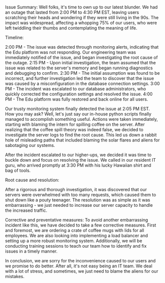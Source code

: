 Issue Summary:
Well folks, it's time to own up to our latest blunder. We had an outage that lasted from 2:00 PM to 4:30 PM EST, leaving users scratching their heads and wondering if they were still living in the 90s. The impact was widespread, affecting a whopping 75% of our users, who were left twiddling their thumbs and contemplating the meaning of life.

Timeline:

2:00 PM - The issue was detected through monitoring alerts, indicating that the Edu platform was not responding.
Our engineering team was immediately notified of the issue, and began investigating the root cause of the outage.
2:15 PM - Upon initial investigation, the team assumed that the issue was related to the server's memory and began running diagnostics and debugging to confirm.
2:30 PM - The initial assumption was found to be incorrect, and further investigation led the team to discover that the issue was caused by a misconfiguration in the database connection settings.
3:00 PM - The incident was escalated to our database administrators, who quickly corrected the configuration settings and resolved the issue.
4:00 PM - The Edu platform was fully restored and back online for all users.


Our trusty monitoring system finally detected the issue at 2:05 PM EST. How you may ask? Well, let's just say our in-house python scripts finally managed to accomplish something useful. Actions were taken immediately, starting with blaming the intern for spilling coffee on the server. After realizing that the coffee spill theory was indeed false, we decided to investigate the server logs to find the root cause. This led us down a rabbit hole of misleading paths that included blaming the solar flares and aliens for sabotaging our systems.

After the incident escalated to our higher-ups, we decided it was time to buckle down and focus on resolving the issue. We called in our resident IT guru, who arrived promptly at 3:30 PM with his lucky Hawaiian shirt and bag of tools.

Root cause and resolution:

After a rigorous and thorough investigation, it was discovered that our servers were overwhelmed with too many requests, which caused them to shut down like a pouty teenager. The resolution was as simple as it was embarrassing - we just needed to increase our server capacity to handle the increased traffic.

Corrective and preventative measures:
To avoid another embarrassing incident like this, we have decided to take a few corrective measures. First and foremost, we are ordering a crate of coffee mugs with lids for all employees. We are also looking into implementing a load balancer and setting up a more robust monitoring system. Additionally, we will be conducting training sessions to teach our team how to identify and fix issues in a timely manner.

In conclusion, we are sorry for the inconvenience caused to our users and we promise to do better. After all, it's not easy being an IT team. We deal with a lot of stress, and sometimes, we just need to blame the aliens for our mistakes.


